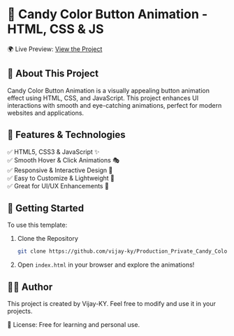 # 🍬 Candy Color Button Animation - HTML, CSS & JS  

🌍 Live Preview: [View the Project](https://vijay-ky.github.io/Production_Private_Candy_Color_Button_Animation/)  

## 📌 About This Project  
Candy Color Button Animation is a visually appealing button animation effect using HTML, CSS, and JavaScript. This project enhances UI interactions with smooth and eye-catching animations, perfect for modern websites and applications.  

## 🎨 Features & Technologies  
✅ HTML5, CSS3 & JavaScript ✨  
✅ Smooth Hover & Click Animations 🎭  
✅ Responsive & Interactive Design 📱  
✅ Easy to Customize & Lightweight 🔧  
✅ Great for UI/UX Enhancements 🎨  

## 🚀 Getting Started  
To use this template:  
1. Clone the Repository  
   ```sh
   git clone https://github.com/vijay-ky/Production_Private_Candy_Color_Button_Animation.git
   ```
2. Open `index.html` in your browser and explore the animations!  

## 👨‍💻 Author  
This project is created by Vijay-KY. Feel free to modify and use it in your projects.  

📜 License: Free for learning and personal use.
